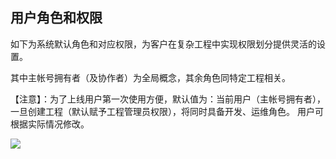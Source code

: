 ## 用户角色和权限

如下为系统默认角色和对应权限，为客户在复杂工程中实现权限划分提供灵活的设置。

其中主帐号拥有者（及协作者）为全局概念，其余角色同特定工程相关。

【注意】：为了上线用户第一次使用方便，默认值为：当前用户（主帐号拥有者），一旦创建工程（默认赋予工程管理员权限），将同时具备开发、运维角色。 用户可根据实际情况修改。

![](http://imgcache.tce.fsphere.cn/static/mc.qcloudimg.com/static/img/a7833352e9792b3bfcb9fad3744c775c/image.png)
